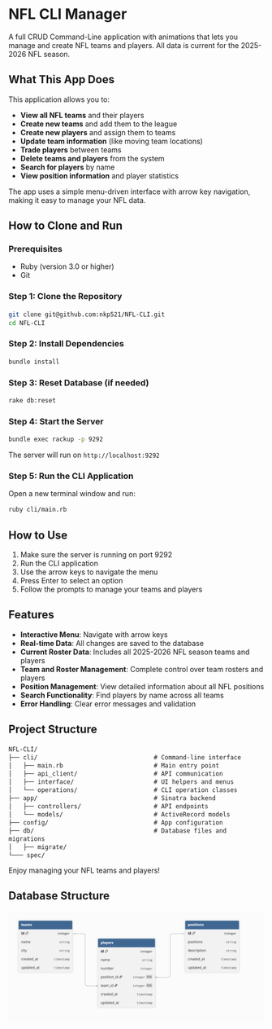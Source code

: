 # NFL CLI Manager

A full CRUD Command-Line application with animations that lets you manage and create NFL teams and players. All data is current for the 2025-2026 NFL season.

## What This App Does

This application allows you to:

- **View all NFL teams** and their players
- **Create new teams** and add them to the league
- **Create new players** and assign them to teams
- **Update team information** (like moving team locations)
- **Trade players** between teams
- **Delete teams and players** from the system
- **Search for players** by name
- **View position information** and player statistics

The app uses a simple menu-driven interface with arrow key navigation, making it easy to manage your NFL data.

## How to Clone and Run

### Prerequisites

- Ruby (version 3.0 or higher)
- Git

### Step 1: Clone the Repository

```bash
git clone git@github.com:nkp521/NFL-CLI.git
cd NFL-CLI
```

### Step 2: Install Dependencies

```bash
bundle install
```

### Step 3: Reset Database (if needed)

```bash
rake db:reset
```

### Step 4: Start the Server

```bash
bundle exec rackup -p 9292
```

The server will run on `http://localhost:9292`

### Step 5: Run the CLI Application

Open a new terminal window and run:

```bash
ruby cli/main.rb
```

## How to Use

1. Make sure the server is running on port 9292
2. Run the CLI application
3. Use the arrow keys to navigate the menu
4. Press Enter to select an option
5. Follow the prompts to manage your teams and players

## Features

- **Interactive Menu**: Navigate with arrow keys
- **Real-time Data**: All changes are saved to the database
- **Current Roster Data**: Includes all 2025-2026 NFL season teams and players
- **Team and Roster Management**: Complete control over team rosters and players
- **Position Management**: View detailed information about all NFL positions
- **Search Functionality**: Find players by name across all teams
- **Error Handling**: Clear error messages and validation

## Project Structure

```
NFL-CLI/
├── cli/                                # Command-line interface
│   ├── main.rb                         # Main entry point
│   ├── api_client/                     # API communication
│   ├── interface/                      # UI helpers and menus
│   └── operations/                     # CLI operation classes
├── app/                                # Sinatra backend
│   ├── controllers/                    # API endpoints
│   └── models/                         # ActiveRecord models
├── config/                             # App configuration
├── db/                                 # Database files and migrations
│   ├── migrate/
└─── spec/

```

Enjoy managing your NFL teams and players!

## Database Structure

![Database Diagram](./db_diagram.png)
